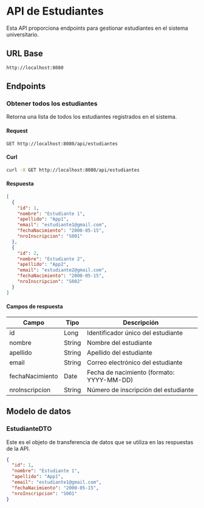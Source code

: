 # API de Estudiantes

Esta API proporciona endpoints para gestionar estudiantes en el sistema universitario.

## URL Base
```http
http://localhost:8080
```

## Endpoints

### Obtener todos los estudiantes

Retorna una lista de todos los estudiantes registrados en el sistema.

#### Request
```http
GET http://localhost:8080/api/estudiantes
```

#### Curl
```bash
curl -X GET http://localhost:8080/api/estudiantes
```

#### Respuesta

```json
[
  {
    "id": 1,
    "nombre": "Estudiante 1",
    "apellido": "App1",
    "email": "estudiante1@gmail.com",
    "fechaNacimiento": "2000-05-15",
    "nroInscripcion": "S001"
  },
  {
    "id": 2,
    "nombre": "Estudiante 2",
    "apellido": "App2",
    "email": "estudiante2@gmail.com",
    "fechaNacimiento": "2000-05-15",
    "nroInscripcion": "S002"
  }
]
```

#### Campos de respuesta

| Campo | Tipo | Descripción |
|-------|------|-------------|
| id | Long | Identificador único del estudiante |
| nombre | String | Nombre del estudiante |
| apellido | String | Apellido del estudiante |
| email | String | Correo electrónico del estudiante |
| fechaNacimiento | Date | Fecha de nacimiento (formato: YYYY-MM-DD) |
| nroInscripcion | String | Número de inscripción del estudiante |

## Modelo de datos

### EstudianteDTO

Este es el objeto de transferencia de datos que se utiliza en las respuestas de la API.

```json
{
  "id": 1,
  "nombre": "Estudiante 1",
  "apellido": "App1",
  "email": "estudiante1@gmail.com",
  "fechaNacimiento": "2000-05-15",
  "nroInscripcion": "S001"
}
```